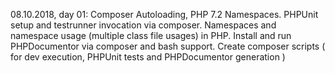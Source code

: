
08.10.2018, day 01: Composer Autoloading, PHP 7.2 Namespaces.
                    PHPUnit setup and testrunner invocation via composer.
                    Namespaces and namespace usage (multiple class file usages) in PHP.
                    Install and run PHPDocumentor via composer and bash support.
                    Create composer scripts ( for dev execution, PHPUnit tests and PHPDocumentor generation )
                    
                    
                    
